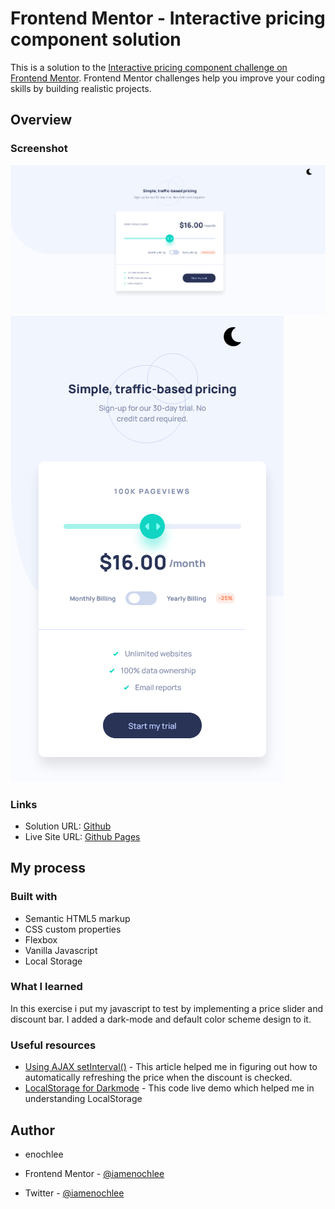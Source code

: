 # Frontend Mentor - Interactive pricing component solution

This is a solution to the [Interactive pricing component challenge on Frontend Mentor](https://www.frontendmentor.io/challenges/interactive-pricing-component-t0m8PIyY8). Frontend Mentor challenges help you improve your coding skills by building realistic projects. 

## Overview

### Screenshot

![Desktop Screen](./images/desktop.png)
![Mobile Device](./images/mobile.png)


### Links

- Solution URL: [Github](https://github.com/iamenochlee/frontendmentor/tree/master/interactive-pricing-component-main)
- Live Site URL: [Github Pages](https://iamenochlee.github.io/frontendmentor/interactive-pricing-component-main/)

## My process

### Built with

- Semantic HTML5 markup
- CSS custom properties
- Flexbox
- Vanilla Javascript
- Local Storage
  

### What I learned

In this exercise i put my javascript to test by implementing a price slider and discount bar. I added a dark-mode and default color scheme design to it.

### Useful resources

- [Using AJAX setInterval()](https://whitefoxcreative.com/developers/ajax/refresh-a-section-of-a-page-at-specific-intervals-using-ajax/) - This article helped me in figuring out how to automatically refreshing the price when the discount is checked.
- [LocalStorage for Darkmode](https://codepen.io/kevinpowell/pen/EMdjOV) - This code live demo which helped me in understanding LocalStorage


## Author

- enochlee

- Frontend Mentor - [@iamenochlee](https://www.frontendmentor.io/profile/iamenochlee)
- Twitter - [@iamenochlee](https://twitter.com/iamenochlee)



